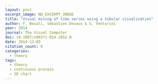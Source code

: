 ```yaml
---
layout: post
excerpt_image: NO_EXCERPT_IMAGE
title: "Visual mining of time series using a tubular visualization"
author: F. Bouali, Sébastien Devaux & G. Venturini
year: 2014
journal: The Visual Computer
doi: 10.1007/s00371-014-1052-0
date: 2014-12-05
citation_count: 0
categories:
  - theory
tags:
  - theory
  - continuous process
  - 2D chart
---
```

